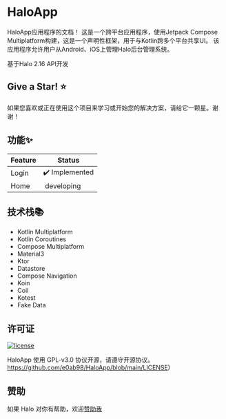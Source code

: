 # HaloApp
HaloApp应用程序的文档！
这是一个跨平台应用程序，使用Jetpack Compose Multiplatform构建，这是一个声明性框架，用于与Kotlin跨多个平台共享UI。
该应用程序允许用户从Android、iOS上管理Halo后台管理系统。

基于Halo 2.16 API开发

## Give a Star! ⭐
如果您喜欢或正在使用这个项目来学习或开始您的解决方案，请给它一颗星。谢谢！

## 功能✨

| Feature | Status         |
| ------- |----------------|
| Login   | ✔️ Implemented |
| Home    | ️ developing   |

## 技术栈📚

- Kotlin Multiplatform
- Kotlin Coroutines
- Compose Multiplatform
- Material3
- Ktor
- Datastore
- Compose Navigation
- Koin
- Coil
- Kotest
- Fake Data

## 许可证

[![license](https://img.shields.io/github/license/e9ab98/HaloApp)](https://github.com/e0ab98/HaloApp/blob/main/LICENSE)


HaloApp 使用 GPL-v3.0 协议开源，请遵守开源协议。https://github.com/e0ab98/HaloApp/blob/main/LICENSE)

## 赞助

如果 Halo 对你有帮助，欢迎[赞助我](https://afdian.net/a/e9ab98)

